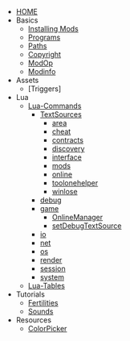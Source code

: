 <!-- _sidebar.md -->

- [HOME](/en/)
- Basics
  - [Installing Mods](/en/basics/installing)
  - [Programs](/en/basics/programs)
  - [Paths](/en/basics/path)
  - [Copyright](/en/basics/copyright)
  - [ModOp](/en/basics/modop)
  - [Modinfo](/en/basics/modinfo)
- Assets
  - [Triggers]
- Lua
  - [Lua-Commands](/en/commands/index)
    - [TextSources](/en/commands/TextSources/ts)
      - [area](/en/commands/TextSources/area)
      - [cheat](/en/commands/TextSources/cheat)
      - [contracts](/en/commands/TextSources/contracts)
      - [discovery](/en/commands/TextSources/discovery)
      - [interface](/en/commands/TextSources/interface)
      - [mods](/en/commands/TextSources/mods)
      - [online](/en/commands/TextSources/online)
      - [toolonehelper](/en/commands/TextSources/toolonehelper)
      - [winlose](/en/commands/TextSources/winlose)
    - [debug](/en/commands/debug/debug)
    - [game](/en/commands/game/game)
      - [OnlineManager](/en/commands/game/OnlineManager)
      - [setDebugTextSource](/en/commands/game/setDebugTextSource)
    - [io](/en/commands/io/io)
    - [net](/en/commands/net/net)
    - [os](/en/commands/os/os)
    - [render](/en/commands/render/render)
    - [session](/en/commands/session/session)
    - [system](/en/commands/system/system)
  - [Lua-Tables](/en/tables/event)
- Tutorials
  - [Fertilities](/en/tutorials/MapFertilities)
  - [Sounds](/en/tutorials/sounds)
- Resources
  - [ColorPicker](/en/colorpicker.html)
